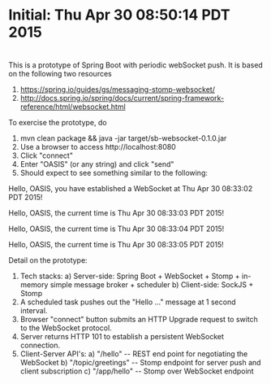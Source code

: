 # Initial: Thu Apr 30 08:50:14 PDT 2015
#
#

This is a prototype of Spring Boot with periodic webSocket push. It is based on the following two resources

1. https://spring.io/guides/gs/messaging-stomp-websocket/
2. http://docs.spring.io/spring/docs/current/spring-framework-reference/html/websocket.html

To exercise the prototype, do

1. mvn clean package && java -jar target/sb-websocket-0.1.0.jar
2. Use a browser to access http://localhost:8080
3. Click "connect"
4. Enter "OASIS" (or any string) and click "send"
5. Should expect to see something similar to the following:

Hello, OASIS, you have established a WebSocket at Thu Apr 30 08:33:02 PDT 2015!

Hello, OASIS, the current time is Thu Apr 30 08:33:03 PDT 2015!

Hello, OASIS, the current time is Thu Apr 30 08:33:04 PDT 2015!

Hello, OASIS, the current time is Thu Apr 30 08:33:05 PDT 2015!

Detail on the prototype:

1. Tech stacks: 
   a) Server-side: Spring Boot + WebSocket + Stomp + in-memory simple message broker + scheduler
   b) Client-side: SockJS + Stomp
2. A scheduled task pushes out the "Hello ..." message at 1 second interval.
3. Browser "connect" button submits an HTTP Upgrade request to switch to the WebSocket protocol.
4. Server returns HTTP 101 to establish a persistent WebSocket connection.
5. Client-Server API's:
   a) "/hello" -- REST end point for negotiating the WebSocket
   b) "/topic/greetings" -- Stomp endpoint for server push and client subscription
   c) "/app/hello" -- Stomp over WebSocket endpoint
